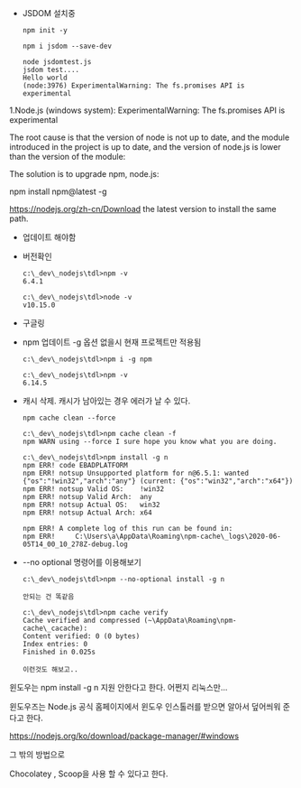 - JSDOM 설치중

      npm init -y

      npm i jsdom --save-dev

      node jsdomtest.js
      jsdom test....
      Hello world
      (node:3976) ExperimentalWarning: The fs.promises API is experimental

1.Node.js (windows system): ExperimentalWarning: The fs.promises API is experimental

The root cause is that the version of node is not up to date, and the module introduced in the project is up to date, and the version of node.js is lower than the version of the module:

The solution is to upgrade npm, node.js:

npm install npm@latest -g

https://nodejs.org/zh-cn/Download the latest version to install the same path.

- 업데이트 해야함

- 버전확인

      c:\_dev\_nodejs\tdl>npm -v
      6.4.1

      c:\_dev\_nodejs\tdl>node -v
      v10.15.0

- 구글링

- npm 업데이트 -g 옵션 없을시 현재 프로젝트만 적용됨

      c:\_dev\_nodejs\tdl>npm i -g npm

      c:\_dev\_nodejs\tdl>npm -v
      6.14.5

- 캐시 삭제. 캐시가 남아있는 경우 에러가 날 수 있다.

      npm cache clean --force

      c:\_dev\_nodejs\tdl>npm cache clean -f
      npm WARN using --force I sure hope you know what you are doing.

      c:\_dev\_nodejs\tdl>npm install -g n
      npm ERR! code EBADPLATFORM
      npm ERR! notsup Unsupported platform for n@6.5.1: wanted {"os":"!win32","arch":"any"} (current: {"os":"win32","arch":"x64"})
      npm ERR! notsup Valid OS:    !win32
      npm ERR! notsup Valid Arch:  any
      npm ERR! notsup Actual OS:   win32
      npm ERR! notsup Actual Arch: x64

      npm ERR! A complete log of this run can be found in:
      npm ERR!     C:\Users\a\AppData\Roaming\npm-cache\_logs\2020-06-05T14_00_10_278Z-debug.log

- --no optional 명령어를 이용해보기

      c:\_dev\_nodejs\tdl>npm --no-optional install -g n

      안되는 건 똑같음

      c:\_dev\_nodejs\tdl>npm cache verify
      Cache verified and compressed (~\AppData\Roaming\npm-cache\_cacache):
      Content verified: 0 (0 bytes)
      Index entries: 0
      Finished in 0.025s

      이런것도 해보고..

윈도우는 npm install -g n 지원 안한다고 한다. 어쩐지 리눅스만...

윈도우즈는 Node.js 공식 홈페이지에서 윈도우 인스톨러를 받으면 알아서 덮어씌워 준다고 한다.

https://nodejs.org/ko/download/package-manager/#windows

그 밖의 방법으로

Chocolatey , Scoop을 사용 할 수 있다고 한다.
